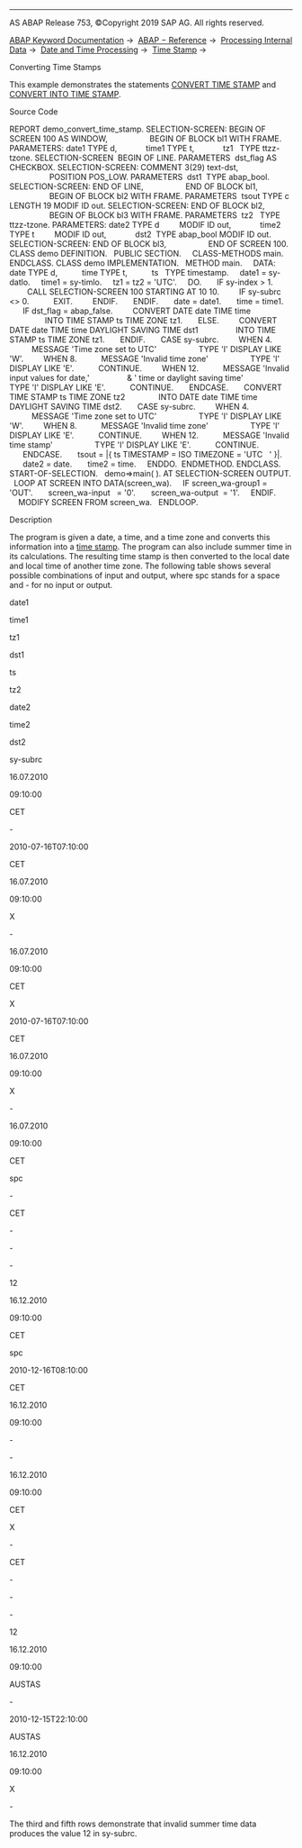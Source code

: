   

* * *

AS ABAP Release 753, ©Copyright 2019 SAP AG. All rights reserved.

[ABAP Keyword Documentation](https://help.sap.com/doc/abapdocu_753_index_htm/7.53/en-US/abenabap.htm) →  [ABAP − Reference](https://help.sap.com/doc/abapdocu_753_index_htm/7.53/en-US/abenabap_reference.htm) →  [Processing Internal Data](https://help.sap.com/doc/abapdocu_753_index_htm/7.53/en-US/abenabap_data_working.htm) →  [Date and Time Processing](https://help.sap.com/doc/abapdocu_753_index_htm/7.53/en-US/abendate_time_processing.htm) →  [Time Stamp](https://help.sap.com/doc/abapdocu_753_index_htm/7.53/en-US/abentime_stamps.htm) → 

Converting Time Stamps

This example demonstrates the statements [CONVERT TIME STAMP](https://help.sap.com/doc/abapdocu_753_index_htm/7.53/en-US/abapconvert_time-stamp.htm) and [CONVERT INTO TIME STAMP](https://help.sap.com/doc/abapdocu_753_index_htm/7.53/en-US/abapconvert_date_time-stamp.htm).

Source Code

REPORT demo\_convert\_time\_stamp.
SELECTION-SCREEN: BEGIN OF SCREEN 100 AS WINDOW,
                  BEGIN OF BLOCK bl1 WITH FRAME.
PARAMETERS: date1 TYPE d,
            time1 TYPE t,
            tz1   TYPE ttzz-tzone.
SELECTION-SCREEN  BEGIN OF LINE.
PARAMETERS  dst\_flag AS CHECKBOX.
SELECTION-SCREEN: COMMENT 3(29) text-dst,
                  POSITION POS\_LOW.
PARAMETERS  dst1  TYPE abap\_bool.
SELECTION-SCREEN: END OF LINE,
                  END OF BLOCK bl1,
                  BEGIN OF BLOCK bl2 WITH FRAME.
PARAMETERS  tsout TYPE c LENGTH 19 MODIF ID out.
SELECTION-SCREEN: END OF BLOCK bl2,
                  BEGIN OF BLOCK bl3 WITH FRAME.
PARAMETERS  tz2   TYPE ttzz-tzone.
PARAMETERS: date2 TYPE d         MODIF ID out,
            time2 TYPE t         MODIF ID out,
            dst2  TYPE abap\_bool MODIF ID out.
SELECTION-SCREEN: END OF BLOCK bl3,
                  END OF SCREEN 100.
CLASS demo DEFINITION.
  PUBLIC SECTION.
    CLASS-METHODS main.
ENDCLASS.
CLASS demo IMPLEMENTATION.
  METHOD main.
    DATA: date TYPE d,
          time TYPE t,
          ts   TYPE timestamp.
    date1 = sy-datlo.
    time1 = sy-timlo.
    tz1 = tz2 = 'UTC'.
    DO.
      IF sy-index > 1.
        CALL SELECTION-SCREEN 100 STARTING AT 10 10.
        IF sy-subrc <> 0.
          EXIT.
        ENDIF.
      ENDIF.
      date = date1.
      time = time1.
      IF dst\_flag = abap\_false.
        CONVERT DATE date TIME time
                INTO TIME STAMP ts TIME ZONE tz1.
      ELSE.
        CONVERT DATE date TIME time DAYLIGHT SAVING TIME dst1
                INTO TIME STAMP ts TIME ZONE tz1.
      ENDIF.
      CASE sy-subrc.
        WHEN 4.
          MESSAGE 'Time zone set to UTC'
                  TYPE 'I' DISPLAY LIKE 'W'.
        WHEN 8.
          MESSAGE 'Invalid time zone'
                  TYPE 'I' DISPLAY LIKE 'E'.
          CONTINUE.
        WHEN 12.
          MESSAGE 'Invalid input values for date,'
                & ' time or daylight saving time'
                   TYPE 'I' DISPLAY LIKE 'E'.
          CONTINUE.
      ENDCASE.
      CONVERT TIME STAMP ts TIME ZONE tz2
              INTO DATE date TIME time DAYLIGHT SAVING TIME dst2.
      CASE sy-subrc.
        WHEN 4.
          MESSAGE 'Time zone set to UTC'
                  TYPE 'I' DISPLAY LIKE 'W'.
        WHEN 8.
          MESSAGE 'Invalid time zone'
                  TYPE 'I' DISPLAY LIKE 'E'.
          CONTINUE.
        WHEN 12.
          MESSAGE 'Invalid time stamp'
                  TYPE 'I' DISPLAY LIKE 'E'.
          CONTINUE.
      ENDCASE.
      tsout = |{ ts TIMESTAMP = ISO TIMEZONE = 'UTC   ' }|.
      date2 = date.
      time2 = time.
    ENDDO.  ENDMETHOD.
ENDCLASS.
START-OF-SELECTION.
  demo=>main( ).
AT SELECTION-SCREEN OUTPUT.
  LOOP AT SCREEN INTO DATA(screen\_wa).
    IF screen\_wa-group1 = 'OUT'.
      screen\_wa-input   = '0'.
      screen\_wa-output  = '1'.
    ENDIF.
    MODIFY SCREEN FROM screen\_wa.
  ENDLOOP.

Description

The program is given a date, a time, and a time zone and converts this information into a [time stamp](https://help.sap.com/doc/abapdocu_753_index_htm/7.53/en-US/abentime_stamp_oview.htm). The program can also include summer time in its calculations. The resulting time stamp is then converted to the local date and local time of another time zone. The following table shows several possible combinations of input and output, where spc stands for a space and \- for no input or output.

date1

time1

tz1

dst1

ts

tz2

date2

time2

dst2

sy-subrc

16.07.2010

09:10:00

CET

\-

2010-07-16T07:10:00

CET

16.07.2010

09:10:00

X

\-

16.07.2010

09:10:00

CET

X

2010-07-16T07:10:00

CET

16.07.2010

09:10:00

X

\-

16.07.2010

09:10:00

CET

spc

\-

CET

\-

\-

\-

12

16.12.2010

09:10:00

CET

spc

2010-12-16T08:10:00

CET

16.12.2010

09:10:00

\-

\-

16.12.2010

09:10:00

CET

X

\-

CET

\-

\-

\-

12

16.12.2010

09:10:00

AUSTAS

\-

2010-12-15T22:10:00

AUSTAS

16.12.2010

09:10:00

X

\-

The third and fifth rows demonstrate that invalid summer time data produces the value 12 in sy-subrc.